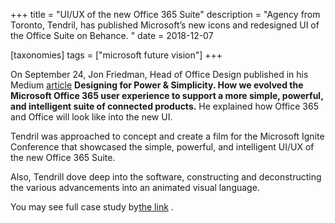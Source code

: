 +++
title = "UI/UX of the new Office 365 Suite"
description = "Agency from Toronto, Tendril, has published Microsoft’s new icons and redesigned UI of the Office Suite on Behance. "
date = 2018-12-07

[taxonomies]
tags = ["microsoft future vision"]
+++

On September 24, Jon Friedman, Head of Office Design published in his
Medium
[article](https://medium.com/microsoft-design/designing-for-power-simplicity-9cddec615567)
**Designing for Power & Simplicity. How we evolved the Microsoft Office
365 user experience to support a more simple, powerful, and intelligent
suite of connected products.** He explained how Office 365 and Office
will look like into the new UI.

Tendril was approached to concept and create a film for the Microsoft
Ignite Conference that showcased the simple, powerful, and intelligent
UI/UX of the new Office 365 Suite.

Also, Tendrill dove deep into the software, constructing and
deconstructing the various advancements into an animated visual
language.

You may see full case study by[the
link](https://www.behance.net/gallery/73314503/Microsoft-Office-365) .